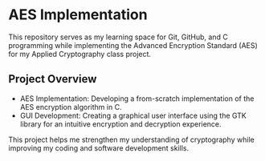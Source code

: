# AES Implementation

This repository serves as my learning space for Git, GitHub, and C programming while implementing the Advanced Encryption Standard (AES) for my Applied Cryptography class project.

## Project Overview

- AES Implementation: Developing a from-scratch implementation of the AES encryption algorithm in C.
- GUI Development: Creating a graphical user interface using the GTK library for an intuitive encryption and decryption experience.

This project helps me strengthen my understanding of cryptography while improving my coding and software development skills.
